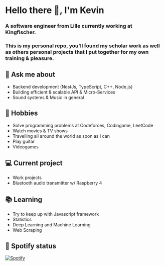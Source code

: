 # Hello there 👋, I'm Kevin

### A software engineer from Lille currently working at Kingfischer.
### This is my personal repo, you'll found my scholar work as well as others personal projects that I put together for my own training & pleasure. 

## 💬 Ask me about 

- Backend development (NestJs, TypeScript, C++, Node.js)
- Building efficient & scalable API & Micro-Services
- Sound systems & Music in general

## 📅 Hobbies

- Solve programming problems at Codeforces, Codingame, LeetCode
- Watch movies & TV shows
- Travelling all around the world as soon as I can
- Play guitar
- Videogames

## 💻 Current project

- Work projects
- Bluetooth audio transmitter w/ Raspberry 4

## 📚 Learning

- Try to keep up with Javascript framework
- Statistics
- Deep Learning and Machine Learning
- Web Scraping

## 🎵 Spotify status

[![Spotify](https://novatorem-git-master-radiusof.vercel.app/api/spotify)](https://open.spotify.com/user/11451407?si=4b2ebb139db7476f)
